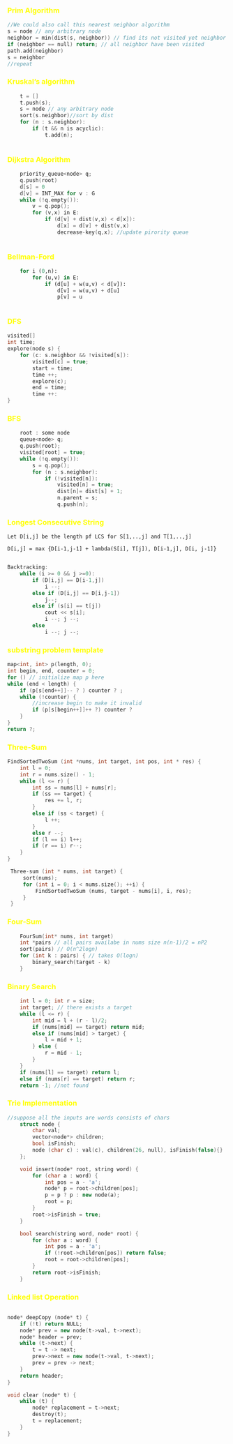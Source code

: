 <h3><span style="color:yellow">Prim Algorithm </span> </h3>

```c++
//We could also call this nearest neighbor algorithm
s = node // any arbitrary node
neighbor = min(dist(s, neighbor)) // find its not visited yet neighbor with shortest distance
if (neighbor == null) return; // all neighbor have been visited
path.add(neighbor)
s = neighbor
//repeat
```


<h3><span style="color:yellow">Kruskal’s algorithm </span> </h3>

```c++
    t = []
    t.push(s);
    s = node // any arbitrary node
    sort(s.neighbor)//sort by dist
    for (n : s.neighbor):
        if (t && n is acyclic):
            t.add(n);
    
```


<h3><span style="color:yellow">Dijkstra Algorithm </span> </h3>

```c++
    priority_queue<node> q;
    q.push(root)
    d[s] = 0
    d[v] = INT_MAX for v : G
    while (!q.empty()):
        v = q.pop();
        for (v,x) in E:
            if (d[v] + dist(v,x) < d[x]):
                d[x] = d[v] + dist(v,x)
                decrease-key(q,x); //update pirority queue
    
```

<h3><span style="color:yellow">Bellman-Ford </span> </h3>

```python
    for i (0,n):
        for (u,v) in E:
            if (d[u] + w(u,v) < d[v]):
                d[v] = w(u,v) + d[u]
                p[v] = u
    
```

<h3><span style="color:yellow">DFS </span> </h3>

```c++
visited[]
int time;
explore(node s) {
    for (c: s.neighbor && !visited[s]):
        visited[c] = true;
        start = time;
        time ++;
        explore(c);
        end = time;
        time ++:
}
```

<h3><span style="color:yellow">BFS </span> </h3>

```c++
    root : some node
    queue<node> q;
    q.push(root);
    visited[root] = true;
    while (!q.empty()):
        s = q.pop();
        for (n : s.neighbor):
            if (!visited[n]):
                visited[n] = true;
                dist[n]= dist[s] + 1;
                n.parent = s;
                q.push(n);
```

<h3><span style="color:yellow">Longest Consecutive String </span> </h3>

    Let D[i,j] be the length pf LCS for S[1,..,j] and T[1,..,j]

    D[i,j] = max {D[i-1,j-1] + lambda(S[i], T[j]), D[i-1,j], D[i, j-1]}
```c++

Backtracking:
    while (i >= 0 && j >=0):
        if (D[i,j] == D[i-1,j])
            i --;
        else if (D[i,j] == D[i,j-1])
            j--;
        else if (s[i] == t[j])
            cout << s[i];
            i --; j --;
        else 
            i --; j --;
```


<h3> <span style="color:yellow"> substring problem template  </span> </h3>

``` c++
map<int, int> p(length, 0);
int begin, end, counter = 0;
for () // initialize map p here
while (end < length) {
    if (p[s[end++]]-- ? ) counter ? ;
    while (!counter) {
        //increase begin to make it invalid 
        if (p[s[begin++]]++ ?) counter ?
    }
}
return ?;
```

<h3> <span style="color:yellow"> Three-Sum  </span> </h3>

```c++
FindSortedTwoSum (int *nums, int target, int pos, int * res) {
    int l = 0;
    int r = nums.size() - 1;
    while (l <= r) {
        int ss = nums[l] + nums[r];
        if (ss == target) {
            res += l, r;
        }
        else if (ss < target) {
            l ++;
        }
        else r --;
        if (l == i) l++;
        if (r == i) r--;
    }
}

 Three-sum (int * nums, int target) {
     sort(nums);
     for (int i = 0; i < nums.size(); ++i) {
         FindSortedTwoSum (nums, target - nums[i], i, res);
     }
 }

```


<h3> <span style="color:yellow"> Four-Sum  </span> </h3>

```c++
    FourSum(int* nums, int target)
    int *pairs // all pairs availabe in nums size n(n-1)/2 = nP2
    sort(pairs) // O(n^2logn)
    for (int k : pairs) { // takes O(logn)
        binary_search(target - k)
    }
```

<h3> <span style="color:yellow"> Binary Search </span> </h3>

```c++
    int l = 0; int r = size;
    int target; // there exists a target
    while (l <= r) {
        int mid = l + (r - l)/2; 
        if (nums[mid] == target) return mid;
        else if (nums[mid] > target) {
            l = mid + 1;
        } else {
            r = mid - 1;
        }
    }
    if (nums[l] == target) return l;
    else if (nums[r] == target) return r;
    return -1; //not found
```

<h3> <span style="color:yellow"> Trie Implementation    </span> </h3>

```c++
//suppose all the inputs are words consists of chars
    struct node {
        char val;
        vector<node*> children;
        bool isFinish;
        node (char c) : val(c), children(26, null), isFinish(false){}
    };

    void insert(node* root, string word) {
        for (char a : word) {
            int pos = a - 'a';
            node* p = root->children[pos];
            p = p ? p : new node(a);
            root = p;
        }
        root->isFinish = true;
    }

    bool search(string word, node* root) {
        for (char a : word) {
            int pos = a - 'a';
            if (!root->children[pos]) return false;
            root = root->children[pos];
        }
        return root->isFinish;
    }
```

<h3> <span style="color:yellow"> Linked list Operation </span> </h3>

```c++

node* deepCopy (node* t) {
    if (!t) return NULL;
    node* prev = new node(t->val, t->next);
    node* header = prev;
    while (t->next) {
        t = t -> next;
        prev->next = new node(t->val, t->next);
        prev = prev -> next;
    }
    return header;
}

void clear (node* t) {
    while (t) {
        node* replacement = t->next;
        destroy(t);
        t = replacement;
    }
}
```




